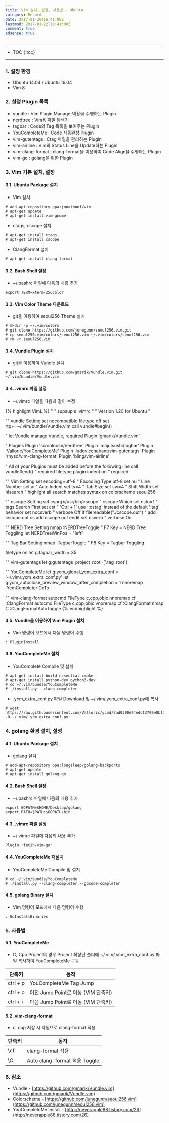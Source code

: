 ```yaml
---
title: Vim 설치, 설정, 사용법 - Ubuntu
category: Record
date: 2017-01-20T16:41:00Z
lastmod: 2017-01-22T16:41:00Z
comment: true
adsense: true
---
```


***

* TOC
{:toc}

***

### 1. 설정 환경

* Ubuntu 14.04 / Ubuntu 16.04
* Vim 8

### 2. 설정 Plugin 목록

* vundle : Vim Plugin Manager역활을 수행하는 Plugin
* nerdtree : Vim용 파일 탐색기
* tagbar : Code의 Tag 목록을 보여주는 Plugin
* YouCompleteMe : Code 자동완성 Plugin
* vim-gutentags : Ctag 파일을 관리하는 Plugin
* vim-airline : Vim의 Status Line을 Update하는 Plugin
* vim-clang-format : clang-format을 이용하여 Code Align을 수행하는 Plugin
* vim-go : golang을 위한 Plugin

### 3. Vim 기본 설치, 설정

#### 3.1. Ubuntu Package 설치

* Vim 설치

~~~
# add-apt-repository ppa:jonathonf/vim
# apt-get update
# apt-get install vim-gnome
~~~

* ctags, cscope 설치

~~~
# apt-get install ctags
# apt-get install cscope
~~~

* ClangFormat 설치

~~~
# apt-get install clang-format
~~~

#### 3.2. Bash Shell 설정

* ~/.bashrc 파일에 다음의 내용 추가

~~~
export TERM=xterm-256color
~~~

#### 3.3. Vim Color Theme 다운로드

* git을 이용하여 seoul256 Theme 설치

~~~
# mkdir -p ~/.vim/colors
# git clone https://github.com/junegunn/seoul256.vim.git
# cp seoul256.vim/colors/seoul256.vim ~/.vim/colors/seoul256.vim
# rm -r seoul256.vim
~~~

#### 3.4. Vundle Plugin 설치

* git을 이용하여 Vundle 설치

~~~
# git clone https://github.com/gmarik/Vundle.vim.git ~/.vim/bundle/Vundle.vim
~~~

#### 3.4. .vimrc 파일 설정

* ~/.vimrc 파일을 다음과 같이 수정

{% highlight VimL %}
"
" supsup's .vimrc
"
" Version 1.20 for Ubuntu
"

"" vundle Setting
set nocompatible
filetype off
set rtp+=~/.vim/bundle/Vundle.vim
call vundle#begin()

" let Vundle manage Vundle, required
Plugin 'gmarik/Vundle.vim'

" Plugins
Plugin 'scrooloose/nerdtree'
Plugin 'majutsushi/tagbar'
Plugin 'Valloric/YouCompleteMe'
Plugin 'ludovicchabant/vim-gutentags'
Plugin 'rhysd/vim-clang-format'
Plugin 'bling/vim-airline'

" All of your Plugins must be added before the following line
call vundle#end()               " required
filetype plugin indent on       " required

"" Vim Setting
set encoding=utf-8              " Encoding Type utf-8
set nu                          " Line Number
set ai                          " Auto Indent
set ts=4                        " Tab Size
set sw=4                        " Shift Width
set hlsearch                    " highlight all search matches
syntax on
colorscheme seoul256

"" cscope Setting
set csprg=/usr/bin/cscope         " cscope Which
set csto=1                        " tags Search First
set cst                           " 'Ctrl + ]' use ':cstag' instead of the default ':tag' behavior
set nocsverb                      " verbose Off
if filereadable("./cscope.out")   " add cscope.out
    cs add cscope.out
endif
set csverb                        " verbose On

"" NERD Tree Setting
nmap <F7> :NERDTreeToggle<CR>     " F7 Key = NERD Tree Toggling
let NERDTreeWinPos = "left"

"" Tag Bar Setting
nmap <F8> :TagbarToggle<CR>       " F8 Key = Tagbar Toggling

filetype on
let g:tagbar_width = 35

"" vim-gutentags
let g:gutentags_project_root=['.tag_root']

"" YouCompleteMe
let g:ycm_global_ycm_extra_conf = '~/.vim/.ycm_extra_conf.py'
let g:ycm_autoclose_preview_window_after_completion = 1
nnoremap <C-p> :YcmCompleter GoTo<CR>

"" vim-clang-format
autocmd FileType c,cpp,objc nnoremap <buffer><Leader>cf :<C-u>ClangFormat<CR>
autocmd FileType c,cpp,objc vnoremap <buffer><Leader>cf :ClangFormat<CR>
nmap <Leader>C :ClangFormatAutoToggle<CR>
{% endhighlight %}

#### 3.5. Vundle을 이용하여 Vim Plugin 설치

* Vim 명령어 모드에서 다음 명령어 수행

~~~
: PluginInstall
~~~

#### 3.6. YouCompleteMe 설치

* YouComplete Compile 및 설치

~~~
# apt-get install build-essential cmake
# apt-get install python-dev python3-dev
# cd ~/.vim/bundle/YouCompleteMe
# ./install.py --clang-completer
~~~

* .ycm_extra_conf.py 파일 Download 및 ~/.vim/.ycm_extra_conf.py에 복사

~~~
# wget https://raw.githubusercontent.com/Valloric/ycmd/3ad0300e94edc13799e8bf7b831de8b57153c5aa/cpp/ycm/.ycm_extra_conf.py -O ~/.vim/.ycm_extra_conf.py
~~~

### 4. golang 환경 설치, 설정

#### 4.1. Ubuntu Package 설치

* golang 설치

~~~
# add-apt-repository ppa:longsleep/golang-backports
# apt-get update
# apt-get install golang-go
~~~

#### 4.2. Bash Shell 설정

* ~/.bashrc 파일에 다음의 내용 추가

~~~
export GOPATH=$HOME/Desktop/golang
export PATH=$PATH:$GOPATH/bin
~~~

#### 4.3. .vimrc 파일 설정

* ~/.vimrc 파일에 다음의 내용 추가

~~~
Plugin 'fatih/vim-go'
~~~

#### 4.4. YouCompleteMe 재설치

* YouCompleteMe Compile 및 설치

~~~
# cd ~/.vim/bundle/YouCompleteMe
# ./install.py --clang-completer --gocode-completer
~~~

#### 4.5. golang Binary 설치

* Vim 명령어 모드에서 다음 명령어 수행

~~~
: GoInstallBinaries
~~~

### 5. 사용법

#### 5.1. YouCompleteMe

* C, Cpp Project의 경우 Project 최상단 폴더에 ~/.vim/.ycm_extra_conf.py 파일 복사하여 YouCompleteMe 구동

| 단축키 | 동작 |
|-------|------|
| ctrl + p | YouCompleteMe Tag Jump |
| ctrl + o | 이전 Jump Point로 이동 (VIM 단축키) |
| ctrl + i | 다음 Jump Point로 이동 (VIM 단축키) |

#### 5.2. vim-clang-format

* c, cpp 저장 시 자동으로 clang-format 적용

| 단축키 | 동작 |
|-------|------|
| \cf | clang-format 적용 |
| \C | Auto clang-format 적용 Toggle |

### 6. 참조

* Vundle - [https://github.com/gmarik/Vundle.vim](https://github.com/gmarik/Vundle.vim)
* Colorscheme - [https://github.com/junegunn/seoul256.vim](https://github.com/junegunn/seoul256.vim)
* YouCompleteMe Install - [http://neverapple88.tistory.com/26](http://neverapple88.tistory.com/26)
